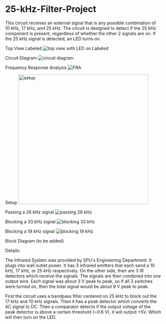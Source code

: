 # 25-kHz-Filter-Project

This circuit receives an external signal that is any possible combination of 10 kHz, 17 kHz, and 25 kHz. The circuit is designed to detect if the 25 kHz component is present, regardless of whether the other 2 signals are on. If the 25 kHz signal is detected, an LED turns on.

Top View Labeled
![top view with LED on Labeled](https://github.com/user-attachments/assets/356cb7ed-0e37-4d70-a8c7-954709c27c79)


Circuit Diagram
![circuit diagram](https://github.com/user-attachments/assets/b2db1983-35d9-4e49-a37e-026057ff586f)


Frequency Response Analysis
![FRA](https://github.com/user-attachments/assets/df71b86d-91ec-4273-8d8d-4d9226b9c63f)


Setup
<img width="418" alt="setup" src="https://github.com/user-attachments/assets/19e32272-8819-410a-b2c0-19ac09b52fd2" />


Passing a 26 kHz signal
![passing 26 kHz](https://github.com/user-attachments/assets/cf2ac536-5ddf-4122-810b-8196d4f0da8e)


Blocking a 33 kHz signal
![blocking 33 kHz](https://github.com/user-attachments/assets/d8215180-25e9-4721-accc-3f5a045b7bf0)


Blocking a 19 kHz signal
![blocking 19 kHz](https://github.com/user-attachments/assets/5f49e06f-a45e-4bc6-99c8-8be648b468c3)


Block Diagram
(to be added)


Details:

The Infrared System was provided by SPU's Engineering Department. It plugs into wall outlet power. It has 3 infrared emitters that each send a 10 kHz, 17 kHz, or 25 kHz respectively. On the other side, their are 3 IR detectors which receive the signals. The signals are then combined into one output wire. Each signal was about 3 V peak to peak, so if all 3 switches were turned on, then the total signal would be about 9 V peak to peak.

First the circuit uses a bandpass filter centered on 25 kHz to block out the 17 kHz and 10 kHz signals. Then it has a peak detector which converts the AC signal to DC. Then a comparator detects if the output voltage of the peak detector is above a certain threshold (~0.8 V), it will output +5V. Which will then turn on the LED.

